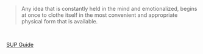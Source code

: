 > Any idea that is constantly held in the mind and emotionalized, begins at once to clothe itself in the most convenient and appropriate physical form that is available.<br>
<br>

[SUP Guide](https://sup-guide.netlify.app/)
